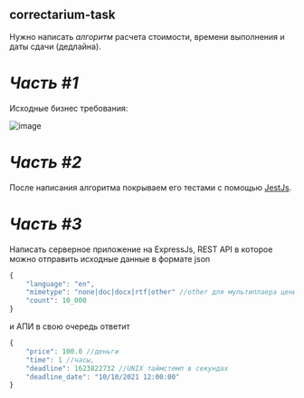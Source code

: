 ## correctarium-task
Нужно написать *алгоритм* расчета стоимости, времени выполнения и даты сдачи (дедлайна).
# *Часть #1*
Исходные бизнес требования:

![image](https://user-images.githubusercontent.com/69160081/150163299-b33a4c97-40f6-4307-86fe-ee02ef93bedb.png)
# *Часть #2*
После написания алгоритма покрываем его тестами с помощью [JestJs](https://jestjs.io).
# *Часть #3*
Написать серверное приложение на ExpressJs, REST API в которое можно отправить исходные данные в формате json

```jsx
{
	"language": "en",
	"mimetype": "none|doc|docx|rtf|other" //other для мультиплаера цены 1.2
	"count": 10_000
}
```
и АПИ в свою очередь ответит

```jsx
{
	"price": 100.0 //деньги
	"time": 1 //часы,
	"deadline": 1623822732 //UNIX таймстемп в секундах
	"deadline_date": "10/10/2021 12:00:00"
}
```
